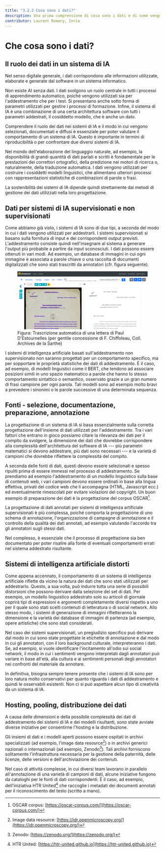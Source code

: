 ```yaml
---
title: "3.2.2 Cosa sono i dati?"
description: Una prima comprensione di cosa sono i dati e di come vengono utilizzati nell'IA.
contributor: Laurent Romary, Inria
---
```

# Che cosa sono i dati?

## Il ruolo dei dati in un sistema di IA

Nel senso digitale generale, i dati corrispondono alle informazioni utilizzate, elaborate e generate dal software in un sistema informatico.

Non esiste AI senza dati. I dati svolgono un ruolo centrale in tutti i processi di apprendimento automatico, poiché vengono utilizzati sia per l'addestramento che per i test. Si presentano anche sotto forma di parametri utilizzati per gestire i processi di formazione. Infine, il sistema di IA è una combinazione di una certa architettura software con tutti i parametri addestrati, il cosiddetto modello, che è anche un dato.

Comprendere il ruolo dei dati nei sistemi di IA e il modo in cui vengono selezionati, documentati e diffusi è essenziale per poter valutare il comportamento di un sistema di IA. Questo è importante in termini di riproducibilità o per confrontare due diversi sistemi di IA.

Nel mondo dell'elaborazione del linguaggio naturale, ad esempio, la disponibilità di grandi quantità di dati parlati e scritti è fondamentale per le prestazioni dei correttori ortografici, della predizione nei motori di ricerca o, naturalmente, della traduzione automatica. I dati vengono utilizzati per costruire i cosiddetti modelli linguistici, che alimentano ulteriori processi con rappresentazioni statistiche di combinazioni di parole o frasi.

La sostenibilità dei sistemi di IA dipende quindi strettamente dai metodi di gestione dei dati utilizzati nella loro progettazione.

## Dati per sistemi di IA supervisionati e non supervisionati

Come abbiamo già visto, i sistemi di IA sono di due tipi, a seconda del modo in cui i dati vengono utilizzati per addestrarli. I sistemi supervisionati si basano sulla fornitura di input e dei corrispondenti output previsti. L'addestramento consiste quindi nell'insegnare al sistema a generare l'output più probabile a partire da input sconosciuti. I dati possono essere ottenuti in vari modi. Ad esempio, un database di immagini in cui ogni immagine è associata a parole chiave o una raccolta di documenti digitalizzati che sono stati trascritti da annotatori (cfr. figura seguente).

<figure>
	 <img src="Images/3-2-2-Automatic-transcription-of-a-letter.png" />
	 <figcaption>Figura: Trascrizione automatica di una lettera di Paul D'Estournelles (per gentile concessione di F. Chiffoleau, Coll. Archives de la Sarthe)</figcaption>
</figure>

I sistemi di intelligenza artificiale basati sull'addestramento non supervisionato non saranno progettati per un comportamento specifico, ma per sopportare le proprietà statistiche dei dati di addestramento. È il caso, ad esempio, di modelli linguistici come il BERT, che tendono ad associare posizioni simili in uno spazio matematico a parole che hanno lo stesso comportamento sintattico o semantico, osservato grazie a un gran numero di frasi campione per ogni parola. Tali modelli sono ad esempio molto bravi a prevedere i sinonimi o le parole successive di una determinata sequenza.

## Fonti - selezione, documentazione, preparazione, annotazione

La progettazione di un sistema di IA si basa essenzialmente sulla corretta progettazione dell'insieme di dati utilizzati per l'addestramento. Tra i vari fattori che entrano in gioco possiamo citare la rilevanza dei dati per il compito da svolgere, la dimensione dei dati che dovrebbe corrispondere alla complessità dell'architettura del software di IA --- più parametri matematici si devono addestrare, più dati sono necessari --- e la varietà di campioni che dovrebbe riflettere la complessità del compito.

A seconda delle fonti di dati, questi devono essere selezionati e spesso ripuliti prima di essere immessi nel processo di addestramento. Se prendiamo ad esempio l'addestramento di un modello linguistico sulla base di contenuti web, i vari campioni devono essere ordinati in base alla lingua effettiva, privati del codice web che li accompagna (HTML, Javascript ecc.) ed eventualmente rimescolati per evitare violazioni del copyright. Un buon esempio di preparazione dei dati è la progettazione del corpus OSCAR[^1].

La progettazione di dati annotati per sistemi di intelligenza artificiale supervisionati è più complessa, poiché comporta la progettazione di uno schema di annotazione, l'organizzazione di campagne di annotazione e il controllo della qualità dei dati annotati, ad esempio valutando l'accordo tra gli annotatori sugli stessi dati.

Nel complesso, è essenziale che il processo di progettazione sia ben documentato per poter risalire alla fonte di eventuali comportamenti errati nel sistema addestrato risultante.

## Sistemi di intelligenza artificiale distorti

Come appena accennato, il comportamento di un sistema di intelligenza artificiale riflette da vicino la natura dei dati che sono stati utilizzati per addestrarlo. Questo, a sua volta, può indurre tutta una serie di possibili distorsioni che possono derivare dalla selezione dei set di dati. Per esempio, un modello linguistico addestrato solo su articoli di giornale coprirà tipi di espressioni e argomenti completamente diversi rispetto a uno per il quale sono stati scelti contenuti di letteratura o di social network. Allo stesso modo, i sistemi di generazione di immagini rifletteranno la dimensione e la varietà dei database di immagini di partenza (ad esempio, opere artistiche) che sono stati considerati.

Nel caso dei sistemi supervisionati, un pregiudizio specifico può derivare dal modo in cui sono state progettate le etichette di annotazione e dal modo in cui gli annotatori, con il loro background culturale, interpreteranno i dati. Se, ad esempio, si vuole identificare l'incitamento all'odio sui social network, il modo in cui i sentimenti vengono interpretati dagli annotatori può variare in base all'età, alla cultura e ai sentimenti personali degli annotatori nei confronti del materiale da annotare.

In definitiva, bisogna sempre tenere presente che i sistemi di IA sono per loro natura molto conservativi per quanto riguarda i dati di addestramento e quindi le osservabili esistenti. Non ci si può aspettare alcun tipo di creatività da un sistema di IA.

## Hosting, pooling, distribuzione dei dati

A causa delle dimensioni e della possibile complessità dei dati di addestramento dei sistemi di IA e dei modelli risultanti, sono state avviate diverse iniziative per consentirne l'hosting e la distribuzione.

Gli insiemi di dati e i modelli aperti possono essere ospitati in archivi specializzati (ad esempio, l'image data resource[^2]) o in archivi generici nazionali o internazionali (ad esempio, Zenodo[^3]). Tali archivi forniscono solitamente l'infrastruttura necessaria per la gestione della paternità, delle licenze, delle versioni e dell'archiviazione dei contenuti.

Nel caso di attività complesse, in cui diversi team lavorano in parallelo all'annotazione di una varietà di campioni di dati, alcune iniziative fungono da cataloghi per le fonti di dati corrispondenti. È il caso, ad esempio, dell'iniziativa HTR United[^4] che raccoglie i metadati dei documenti annotati per il riconoscimento del testo (scritto a mano).

[^1]: OSCAR corpus: [https://oscar-corpus.com/](https://oscar-corpus.com/)

[^2]: Image data resource: [https://idr.openmicroscopy.org/](https://idr.openmicroscopy.org/)

[^3]: Zenodo: [https://zenodo.org/](https://zenodo.org/)

[^4]: HTR United: [https://htr-united.github.io](https://htr-united.github.io)
